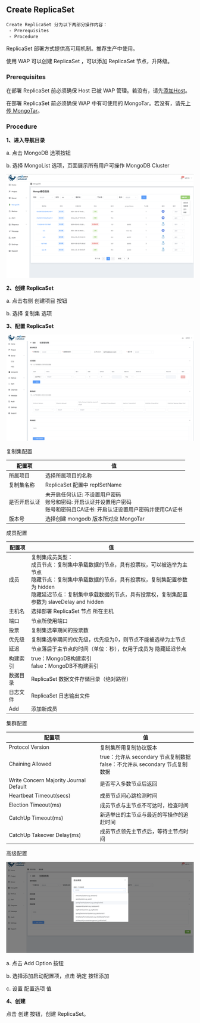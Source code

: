 ## Create ReplicaSet

```
Create ReplicaSet 分为以下两部分操作内容：
 - Prerequisites
 - Procedure
```

ReplicaSet 部署方式提供高可用机制。推荐生产中使用。

使用 WAP 可以创建 ReplicaSet ，可以添加 ReplicaSet 节点，升降级。

### Prerequisites

在部署 ReplicaSet 前必须确保 Host 已被 WAP 管理。若没有，请先[添加Host](../../Host/AddHost.md)。

在部署 ReplicaSet 前必须确保 WAP 中有可使用的 MongoTar。若没有，请先[上传 MongoTar](../../Settings/UploadMongoDBTARfile.md)。

### Procedure

**1、进入导航目录**

a. 点击 MongoDB 选项按钮

b. 选择 MongoList 选项，页面展示所有用户可操作 MongoDB Cluster

![1](../../../../../images/whalealPlatformImages/mongodb.png)

**2、创建 ReplicaSet**

a. 点击右侧 创建项目 按钮

b. 选择 复制集 选项



**3、配置 ReplicaSet**

![1](../../../../../images/whalealPlatformImages/CreateReplicaSet1.png)

复制集配置

| 配置项       | 值                                                           |
| ------------ | ------------------------------------------------------------ |
| 所属项目     | 选择所属项目的名称                                           |
| 复制集名称   | ReplicaSet 配置中 replSetName                                |
| 是否开启认证 | 未开启任何认证: 不设置用户密码 <br/>账号和密码: 开启认证并设置用户密码 <br/>账号和密码且CA证书: 开启认证设置用户密码并使用CA证书 |
| 版本号       | 选择创建 mongodb 版本所对应 MongoTar                         |

成员配置

| 配置项   | 值                                                           |
| -------- | ------------------------------------------------------------ |
| 成员     | 复制集成员类型：<br>成员节点：复制集中承载数据的节点，具有投票权，可以被选举为主节点<br/>隐藏节点：复制集中承载数据的节点，具有投票权，复制集配置参数为 hidden<br/>隐藏延迟节点：复制集中承载数据的节点，具有投票权，复制集配置参数为 slaveDelay and hidden |
| 主机名   | 选择部署 ReplicaSet 节点 所在主机                            |
| 端口     | 节点所使用端口                                               |
| 投票     | 复制集选举期间的投票数                                       |
| 优先级   | 复制集选举期间的优先级，优先级为0，则节点不能被选举为主节点  |
| 延迟     | 节点落后于主节点的时间（单位：秒），仅用于成员为 隐藏延迟节点 |
| 构建索引 | true：MongoDB构建索引<br/>false：MongoDB不构建索引           |
| 数据目录 | ReplicaSet 数据文件存储目录（绝对路径）                      |
| 日志文件 | ReplicaSet 日志输出文件                                      |
| Add      | 添加新成员                                                   |

集群配置

| 配置项                                 | 值                                                           |
| -------------------------------------- | ------------------------------------------------------------ |
| Protocol Version                       | 复制集所用复制协议版本                                       |
| Chaining Allowed                       | true：允许从 secondary 节点复制数据<br>false：不允许从 secondary 节点复制数据 |
| Write Concern Majority Journal Default | 是否写入多数节点后返回                                       |
| Heartbeat Timeout(secs)                | 成员节点间心跳检测时间                                       |
| Election Timeout(ms)                   | 成员节点与主节点不可达时，检查时间                           |
| CatchUp Timeout(ms)                    | 新选举出的主节点与最近的写操作的追赶时间                     |
| CatchUp Takeover Delay(ms)             | 成员节点领先主节点后，等待主节点时间                         |

高级配置

![1](../../../../../images/whalealPlatformImages/CreateReplicaSet2.png)

a. 点击 Add Option 按钮

b. 选择添加启动配置项，点击 确定 按钮添加

c. 设置 配置选项 值

**4、创建**

点击 创建 按钮，创建 ReplicaSet。